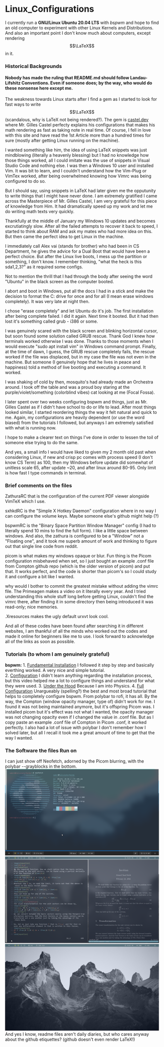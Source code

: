 # Linux_Configurations

I currently run a **GNU/Linux Ubuntu 20.04 LTS** with *bspwm* and hope to find an old computer to experiment with other Linux Kernels and Distributions. And also an important point I don't know much about computers, except rendering $$\LaTeX$$ in it.  

### Historical Backgrounds
#### Nobody has made the ruling that README.md should follow Landau-Lifshitz Conventions. Even if someone does; by the way, who would do these nonsense here except me.

The weakness towards Linux starts after I find a gem as I started to look for fast ways to write $$\LaTeX$$ (scandalous, why is LaTeX not being rendered?). The gem is [castel.dev](https://www.castel.dev) where Mr. Gilles Castel perfecty explains his configurations that makes his math rendering as fast as taking note in real time. Of course, I fell in love with this site and have read the 1st Article more than a hundred times for sure (mostly after getting Linux running on the machine). 

I wanted something like him, the idea of using LaTeX snippets was just mindblowing (literally a heavenly blessing) but I had no knowledge how those things worked, all I could imitate was the use of snippets in Visual Studio Code and nothing else. I was then a Windows 10 user and installed Vim. It was bit to learn, and I couldn't understand how the Vim-Plug or VimTex worked, after being overwhelmed knowing how Vimrc was being configured to do so. 

But I should say, using snippets in LaTeX had later given me the opputunity to write things that I might have never done. I am extremely gratified I came across the Masterpiece of Mr. Gilles Castel, I am very grateful for this piece of knowledge from Him. It had dramatically speed up my work and let me do writing math texts very quickly.

Thankfully at the middle of January my Windows 10 updates and becomes excrutiatingly slow. After all the failed attempts to recover it back to speed, I started to think about RAM and ask my mates who had more idea on this. But then came the perfect idea to get Linux in the machine.

I immediately call Alex vai (stands for brother) who had been in CS Department, he gives the advice for a Dual Boot that would have been a perfect choice. But after the Linux live boots, I mess up the partition or something, I don't know. I remember thinking, "what the heck is this sda1,2,3?" as it required some configs. 

Not to mention the thrill that I had through the body after seeing the word "Ubuntu" in the black screen as the computer booted.

I abort and boot in Windows, put all the docs I had in a stick and make the decision to format the C: drive for once and for all (I mean erase windows completely). It was very late at night then.

I chose "erase completely" and let Ubuntu do it's job. The first installation after being complete failed. I did it again. Next time it booted. But it had then lost it's something called grub - i386 or some.

I was genuinely scared with the black screen and blinking horizontal cursor, but soon found some solution called GRUB rescue. Thank God I knew how terminals worked otherwise I was done. Thanks to those moments when I would execute "sudo apt install vim" in Windows command prompt. Finally, at the time of dawn, I guess, the GRUB rescue completely fails, the rescue worked if the file was displaced, but in my case the file was not even in the machine. But someone (I genuinely hope that he lives in peace and happiness) told a method of live booting and executing a command. It worked. 

I was shaking of cold by then, mosquito's had already made an Orchestra around. I took off the table and was a proud boy staring at the purple/violet/something (colorblind vibes) cat looking at me (Focal Fossa).

I later spent over two weeks configuring bspwm and things, just as Mr. Gilles Castel as if I didn't have school to do or life to lead. After most things looked similar, I started reordering things the way it felt natural and quick to me. Again, my configurations are heavily dependent (or use the word biased) from the tutorials I followed, but anyways I am extremely satisfied with what is running now.

I hope to make a clearer text on things I've done in order to lessen the toil of someone else trying to do the same. 

And yes, a small info I would have liked to given my 2 month old past when considering Linux, if new and crisp pc comes with process speed (I don't know CS Term) as 100, then my Windows before update did somewhat of unitless scale 65, after update ~20, and after linux around 80-95. Only limit is how fast I type commands in terminal.


### Brief comments on the files
ZathuraRC that is the configuration of the current PDF viewer alongside VimTeX which I use.

sxhkdRC is the "Simple X Hotkey Daemon" configuration where in no way I can configure the volume keys. Maybe someone else's github might help (\?)

bspwmRC is the "Binary Space Partition Window Manager" config (I had to literally spend 10 mins to find the full form). I like a little space between windows. And also, the zathura is configured to be a "Window" not a "Floating one", and it took me superb amount of work and thinking to figure out that single line code from reddit.

picom is what makes my windows opaque or blur. Fun thing is the Picom configuration misbehaved when set, so I just bought an example .conf file from Compton github repo (which is the older version of picom) and put that. It works perfect, and the code is shorter than picom's so I could study it and configure a bit like I wanted.

why would I bother to commit the greatest mistake without adding the vimrc file. The Primeagen makes a video on it literally every year. And I tried understanding this whole stuff long before getting Linux, couldn't find the vimrc there, after finding it in some directory then being introduced it was read-only; nice memories.

.Xresources makes the ugly default urxvt look cool. 

And all of these codes have been found after searching it in different websites, I am thankful of all the minds who worked out the codes and made it online for beginners like me to use. I look forward to acknowledge all of the links as soon as possible.

### Tutorials (to whom I am genuinely grateful)

**bspwm:** <nl> 
           1. [Fundamental Installation](https://www.youtube.com/watch?v=k7z1CkpsYgQ) I followed it step by step and basically everthing worked. A very nice and simple tutorial. <nl>  
           2. [Configuration](https://www.youtube.com/watch?v=_55HGnz422M) I didn't learn anything regarding the installation process, but this video helped me a lot to configure things and understand for what they were used. <nl>
           3. [Under the Hood](https://github.com/baskerville/bspwm) Because I am into Physics. <nl>
           4. [Full Configuration](https://dev.to/l04db4l4nc3r/bspwm-a-bare-bones-window-manager-44di) Unargueably (spelling?) the best and most broad tutorial that helps to completely configure bspwm. From polybar to rofi, it has all. By the way, the Compton (window opacity manager, type of) didn't work for me. I found it was not being maintained anymore, but it's offspring Picom was. I installed picom but it's effect was not what I wanted, the opacity manager was not changing opacity even if I changed the value in .conf file. But as I copy paste an example .conf file of Compton in Picom .conf, it worked perfectly. I also had a lot of issue with polybar I don't remember how I solved later, but all I recall it took me a great amount of time to get that the way I wanted.
           
           

### The Software the files Run on

I can just show off Neofetch, adorned by the Picom blurring, with the polybar --grayblocks in the bottom.
![alt text](https://github.com/kneardhead/Linux_Configurations/blob/main/Kazam_screenshot_00007.png)
![alt text](https://github.com/kneardhead/Linux_Configurations/blob/main/Kazam_screenshot_00008.png)
![alt text](https://github.com/kneardhead/Linux_Configurations/blob/main/Kazam_screenshot_00009.png)
And yes I know, readme files aren't daily diaries, but who cares anyway about the github etiquettes? (github doesn't even render LaTeX!)
